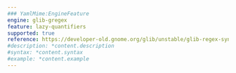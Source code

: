 ```yaml
---
### YamlMime:EngineFeature
engine: glib-gregex
feature: lazy-quantifiers
supported: true
reference: https://developer-old.gnome.org/glib/unstable/glib-regex-syntax.html#id-1.5.25.14
#description: *content.description
#syntax: *content.syntax
#example: *content.example
---
```

